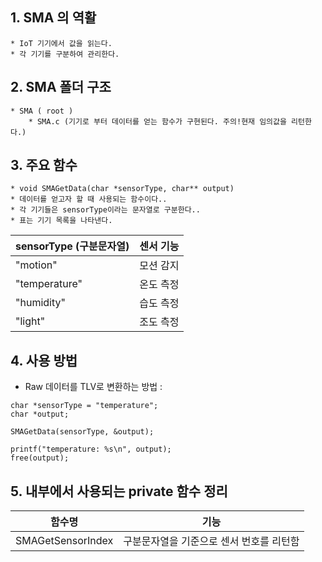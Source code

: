 ## 1. SMA 의 역활
    * IoT 기기에서 값을 읽는다. 
    * 각 기기를 구분하여 관리한다. 
## 2. SMA 폴더 구조
    * SMA ( root )
        * SMA.c (기기로 부터 데이터를 얻는 함수가 구현된다. 주의!현재 임의값을 리턴한다.)
## 3. 주요 함수
    * void SMAGetData(char *sensorType, char** output)
    * 데이터를 얻고자 할 때 사용되는 함수이다..
    * 각 기기들은 sensorType이라는 문자열로 구분한다..
    * 표는 기기 목록을 나타낸다.
    
sensorType (구분문자열) | 센서 기능
----|----
"motion" | 모션 감지
"temperature" | 온도 측정
"humidity" | 습도 측정 
"light" | 조도 측정 
 
## 4. 사용 방법
* Raw 데이터를 TLV로 변환하는 방법 :
```
char *sensorType = "temperature";
char *output;

SMAGetData(sensorType, &output);

printf("temperature: %s\n", output);
free(output);
```
## 5. 내부에서 사용되는 private 함수 정리

함수명 | 기능
---|---
SMAGetSensorIndex | 구분문자열을 기준으로 센서 번호를 리턴함
